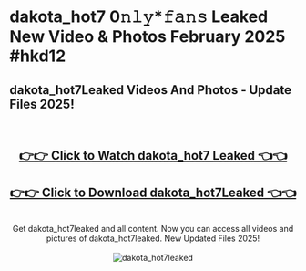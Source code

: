 # dakota_hot7 0𝚗𝚕𝚢*𝚏𝚊𝚗𝚜 Leaked New Video & Photos February 2025 #hkd12

<h2>dakota_hot7Leaked Videos And Photos - Update Files 2025!</h2>
<br>
<div align="center">
<h2><a href="https://mediaupload.pro?title=dakota_hot7&ref=11F" rel="nofollow">👉👉 Click to Watch dakota_hot7 Leaked 👈👈</a></h2>
<h2><a href="https://mediaupload.pro?title=dakota_hot7&ref=11F" rel="nofollow">👉👉 Click to Download dakota_hot7Leaked 👈👈</a></h2>
<br>
Get dakota_hot7leaked and all content. Now you can access all videos and pictures of dakota_hot7leaked. New Updated Files 2025!
<br>
<br>
<a href="https://mediaupload.pro?title=dakota_hot7&ref=11F" rel="nofollow" data-target="animated-image.originalLink"><img src="https://i.ibb.co/Gkj2r4b/banner.png" alt="dakota_hot7leaked" style="max-width: 100%; display: inline-block;" data-target="animated-image.originalImage"></a>
</div>
<br>

